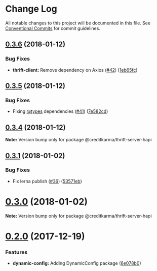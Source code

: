 # Change Log

All notable changes to this project will be documented in this file.
See [Conventional Commits](https://conventionalcommits.org) for commit guidelines.

<a name="0.3.6"></a>
## [0.3.6](https://github.com/creditkarma/thrift-server/tree/master/packages/thrift-server-hapi/compare/v0.3.5...v0.3.6) (2018-01-12)


### Bug Fixes

* **thrift-client:** Remove dependency on Axios ([#42](https://github.com/creditkarma/thrift-server/tree/master/packages/thrift-server-hapi/issues/42)) ([1eb65fc](https://github.com/creditkarma/thrift-server/tree/master/packages/thrift-server-hapi/commit/1eb65fc))




<a name="0.3.5"></a>
## [0.3.5](https://github.com/creditkarma/thrift-server/tree/master/packages/thrift-server-hapi/compare/v0.3.4...v0.3.5) (2018-01-12)


### Bug Fixes

* Fixing [@types](https://github.com/types) dependencies ([#41](https://github.com/creditkarma/thrift-server/tree/master/packages/thrift-server-hapi/issues/41)) ([7e582cd](https://github.com/creditkarma/thrift-server/tree/master/packages/thrift-server-hapi/commit/7e582cd))




<a name="0.3.4"></a>
## [0.3.4](https://github.com/creditkarma/thrift-server/tree/master/packages/thrift-server-hapi/compare/v0.3.3...v0.3.4) (2018-01-12)




**Note:** Version bump only for package @creditkarma/thrift-server-hapi

<a name="0.3.1"></a>
## [0.3.1](https://github.com/creditkarma/thrift-server/tree/master/packages/thrift-server-hapi/compare/v0.3.0...v0.3.1) (2018-01-02)


### Bug Fixes

* Fix lerna publish ([#36](https://github.com/creditkarma/thrift-server/tree/master/packages/thrift-server-hapi/issues/36)) ([53571eb](https://github.com/creditkarma/thrift-server/tree/master/packages/thrift-server-hapi/commit/53571eb))




<a name="0.3.0"></a>
# [0.3.0](https://github.com/creditkarma/thrift-server/tree/master/packages/thrift-server-hapi/compare/v0.2.0...v0.3.0) (2018-01-02)




**Note:** Version bump only for package @creditkarma/thrift-server-hapi

<a name="0.2.0"></a>
# [0.2.0](https://github.com/creditkarma/thrift-server/tree/master/packages/thrift-server-hapi/compare/v0.1.3...v0.2.0) (2017-12-19)


### Features

* **dynamic-config:** Adding DynamicConfig package ([6e078b0](https://github.com/creditkarma/thrift-server/tree/master/packages/thrift-server-hapi/commit/6e078b0))

